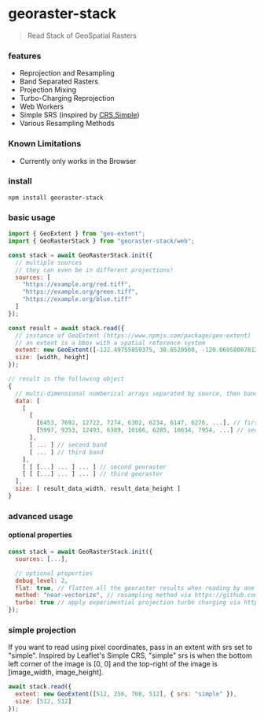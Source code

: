# georaster-stack
> Read Stack of GeoSpatial Rasters

### features
- Reprojection and Resampling
- Band Separated Rasters
- Projection Mixing
- Turbo-Charging Reprojection
- Web Workers
- Simple SRS (inspired by [CRS.Simple](https://leafletjs.com/examples/crs-simple/crs-simple.html))
- Various Resampling Methods

### Known Limitations
- Currently only works in the Browser

### install
```
npm install georaster-stack
```

### basic usage
```js
import { GeoExtent } from "geo-extent";
import { GeoRasterStack } from "georaster-stack/web";

const stack = await GeoRasterStack.init({
  // multiple sources
  // they can even be in different projections!
  sources: [
    "https://example.org/red.tiff",
    "https://example.org/green.tiff",
    "https://example.org/blue.tiff"
  ]
});

const result = await stack.read({
  // instance of GeoExtent (https://www.npmjs.com/package/geo-extent)
  // an extent is a bbox with a spatial reference system
  extent: new GeoExtent([-122.49755859375, 38.8520508, -120.06958007812499, 40.697299008636755], { srs: 4326 }),
  size: [width, height]
});

// result is the following object
{
  // multi-dimensional numberical arrays separated by source, then band, then row, then column
  data: [
    [
      [
        [6453, 7692, 12722, 7274, 6302, 6234, 6147, 6276, ...], // first row of first band
        [5997, 9353, 12493, 6389, 10166, 6285, 10634, 7954, ...] // second row of second band
      ],
      [ ... ] // second band
      [ ... ] // third band
    ],
    [ [ [...] ... ] ... ] // second georaster
    [ [ [...] ... ] ... ] // third georaster
  ],
  size: [ result_data_width, result_data_height ]
}
```

### advanced usage
#### optional properties
```js
const stack = await GeoRasterStack.init({
  sources: [...],

  // optional properties
  debug_level: 2,
  flat: true, // flatten all the georaster results when reading by one level, so they appear as if they came from the same source
  method: "near-vectorize", // resampling method via https://github.com/danieljdufour/geowarp
  turbo: true // apply experimential projection turbo charging via https://github.com/DanielJDufour/proj-turbo
});
```

### simple projection
If you want to read using pixel coordinates, pass in an extent with srs set to "simple".
Inspired by Leaflet's Simple CRS, "simple" srs is when the bottom left corner of the image is [0, 0]
and the top-right of the image is [image_width, image_height].
```js
await stack.read({
  extent: new GeoExtent([512, 256, 768, 512], { srs: "simple" }),
  size: [512, 512]
});
```
